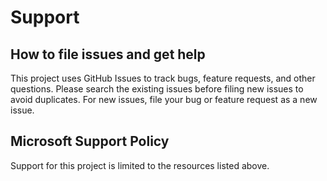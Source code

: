 # Support

## How to file issues and get help

This project uses GitHub Issues to track bugs, feature requests, and other questions.
Please search the existing issues before filing new issues to avoid duplicates.
For new issues, file your bug or feature request as a new issue.

## Microsoft Support Policy

Support for this project is limited to the resources listed above.
